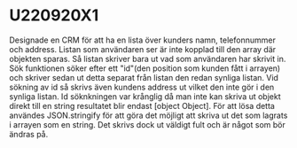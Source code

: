 # U220920X1

Designade en CRM för att ha en lista över kunders namn, telefonnummer och address.
Listan som användaren ser är inte kopplad till den array där objekten sparas.
Så listan skriver bara ut vad som användaren har skrivit in. 
Sök funktionen söker efter ett "id"(den position som kunden fått i arrayen) och skriver sedan ut detta separat från listan den redan synliga listan.
Vid sökning av id så skrivs även kundens address ut vilket den inte gör i den synliga listan.
Id söknkningen var krånglig då man inte kan skriva ut objekt direkt till en string resultatet blir endast [object Object].
För att lösa detta användes JSON.stringify för att göra det möjligt att skriva ut det som lagrats i arrayen som en string.
Det skrivs dock ut väldigt fult och är något som bör ändras på.
